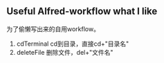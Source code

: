 
Useful Alfred-workflow what I like
----

为了偷懒写出来的自用workflow。

1. cdTerminal cd到目录，直接cd+"目录名"
2. deleteFile 删除文件，del+"文件名"


